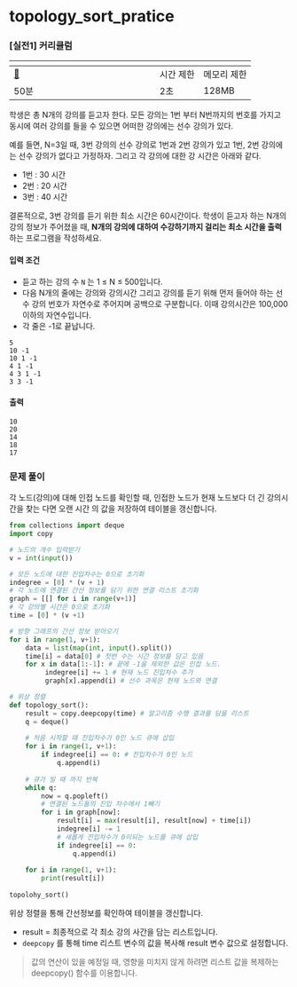 # topology\_sort\_pratice

### \[실전1] 커리큘럼

<table data-header-hidden><thead><tr><th width="247.33333333333331"></th><th></th><th></th></tr></thead><tbody><tr><td><a href="../../implementation/implementation.md#메모리-제약-사항">🔗</a></td><td>시간 제한</td><td>메모리 제한</td></tr><tr><td>50분</td><td>2초</td><td>128MB</td></tr></tbody></table>

학생은 총 N개의 강의를 듣고자 한다. 모든 강의는 1번 부터 N번까지의 번호를 가지고 동시에 여러 강의를 들을 수 있으면 어떠한 강의에는 선수 강의가 있다.&#x20;

예를 들면, N=3일 때, 3번 강의의 선수 강의로 1번과 2번 강의가 있고 1번, 2번 강의에는 선수 강의가 없다고 가정하자. 그리고 각 강의에 대한 강 시간은 아래와 같다.

* 1번 : 30 시간
* 2번 : 20 시간
* 3번 : 40 시간

결론적으로, 3번 강의를 듣기 위한 최소 시간은 60시간이다. 학생이 듣고자 하는 N개의 강의 정보가 주어졌을 때, **N개의 강의에 대하여 수강하기까지 걸리는 최소 시간을 출력**하는 프로그램을 작성하세요.

#### 입력 조건

* 듣고 하는 강의 수 `N` 는 1 ≤ N ≤ 500입니다.
* 다음 N개의 줄에는 강의와 강의시간 그리고 강의를 듣기 위해 먼저 들어야 하는 선수 강의 번호가 자연수로 주어지며 공백으로 구분합니다. 이때 강의시간은 100,000 이하의 자연수입니다.
* 각 줄은 -1로 끝납니다.

```
5
10 -1
10 1 -1
4 1 -1
4 3 1 -1
3 3 -1
```

#### 출력

```
10
20
14
18
17
```

### 문제 풀이

각 노드(강의)에 대해 인접 노드를 확인할 때, 인접한 노드가 현재 노드보다 더 긴 강의시간을 찾는 다면 오랜 시간 의 값을 저장하여 테이블을 갱신합니다.

```python
from collections import deque
import copy

# 노드의 개수 입력받기
v = int(input())

# 모든 노드에 대한 진입차수는 0으로 초기화
indegree = [0] * (v + 1)
# 각 노드에 연결된 간선 정보를 담기 위한 연결 리스트 초기화
graph = [[] for i in range(v+1)]
# 각 강의별 시간은 0으로 초기화
time = [0] * (v +1)

# 방향 그래프의 간선 정보 받아오기
for i in range(1, v+1):
    data = list(map(int, input().split())
    time[i] = data[0] # 첫번 수는 시간 정보를 담고 있음
    for x in data[1:-1]: # 끝에 -1을 제외한 값은 인접 노드.
         indegree[i] += 1 # 현재 노드 진입차수 추가
         graph[x].append(i) # 선수 과목은 현재 노드와 연결
```

```python
# 위상 정렬
def topology_sort():
    result = copy.deepcopy(time) # 알고리즘 수행 결과를 담을 리스트
    q = deque()
    
    # 처음 시작할 때 진입차수가 0인 노드 큐에 삽입
    for i in range(1, v+1):
        if indegree[i] == 0: # 진입차수가 0인 노드
            q.append(i)
    
    # 큐가 빌 때 까지 반복
    while q:
        now = q.popleft()
        # 연결된 노드들의 진입 차수에서 1빼기
        for i in graph[now]:
            result[i] = max(result[i], result[now] + time[i])
            indegree[i] -= 1
            # 새롭게 진입차수가 0이되는 노드를 큐에 삽입
            if indegree[i] == 0:
                q.append(i)
                
    for i in range(1, v+1):
        print(result[i])
        
topolohy_sort()
```

위상 정렬을 통해 간선정보를 확인하여 테이블을 갱신합니다.

* result = 최종적으로 각 최소 강의 사간을 담는 리스트입니다.
* `deepcopy` 를 통해 time 리스트 변수의 값을 복사해 result 변수 값으로 설정합니다.

> 값의 연산이 있을 예정일 때, 영향을 미치지 않게 하려면 리스트 값을 복제하는  deepcopy() 함수를 이용합니다.
